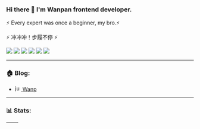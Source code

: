 ### Hi there 👋 I'm Wanpan frontend developer.

⚡ Every expert was once a beginner, my bro.⚡<br/>

⚡ 冲冲冲！步履不停 ⚡

<code><img src="https://img.shields.io/badge/JavaScript-yellow.svg?style=for-the-badge&logo=javaScript&logoColor=white"/></code>
<code><img src="https://img.shields.io/badge/typescript-%23007ACC.svg?style=for-the-badge&logo=typescript&logoColor=white"/></code>
<code><img src="https://img.shields.io/badge/node-6DA55F?style=for-the-badge&logo=node.js&logoColor=white"/></code>
<code><img src="https://img.shields.io/badge/react.js-%2320232a.svg?style=for-the-badge&logo=react&logoColor=%2361DAFB"/></code>
<code><img src="https://img.shields.io/badge/next-black.svg?style=for-the-badge&logo=Next&logoColor=white"/></code>
<code><img src="https://img.shields.io/badge/vue-%2335495e.svg?style=for-the-badge&logo=vuedotjs&logoColor=%234FC08D"/></code>

---

### 🏠 Blog:

- <a href='https://juejin.cn/user/915263907437207/posts' >
    <img src="https://lf3-cdn-tos.bytescm.com/obj/static/xitu_juejin_web/6c61ae65d1c41ae8221a670fa32d05aa.svg" width="16px" alt="jue jin"/>
    <span>Wanp</span>
  </a>

---

### 📊 Stats:

| <img align="center" src="https://github-readme-stats.vercel.app/api?username=wanpan11&show_icons=true&theme=buefy&hide_border=true" alt="" /> | <img align="center" src="https://github-readme-stats.vercel.app/api/top-langs/?username=wanpan11&layout=compact&theme=buefy&hide_border=true" alt="" /> |
| --------------------------------------------------------------------------------------------------------------------------------------------- | ------------------------------------------------------------------------------------------------------------------------------------------------------- |
